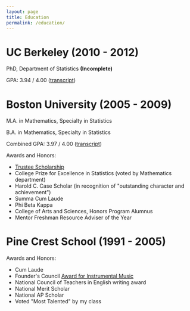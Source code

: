 ```yaml
---
layout: page
title: Education
permalink: /education/
---
```


# UC Berkeley (2010 - 2012)
PhD, Department of Statistics **(Incomplete)**

GPA: 3.94 / 4.00 ([transcript](/static/cal_transcript.pdf))

# Boston University (2005 - 2009)

M.A. in Mathematics, Specialty in Statistics

B.A. in Mathematics, Specialty in Statistics

Combined GPA: 3.97 / 4.00 ([transcript](/static/bu_transcript.pdf))

Awards and Honors:

- [Trustee Scholarship](https://www.bu.edu/admissions/apply/costs-aid-scholarships/scholarships/trustee/)
- College Prize for Excellence in Statistics (voted by Mathematics department)
- Harold C. Case Scholar (in recognition of "outstanding character and achievement")
- Summa Cum Laude
- Phi Beta Kappa
- College of Arts and Sciences, Honors Program Alumnus
- Mentor Freshman Resource Adviser of the Year

# Pine Crest School (1991 - 2005)

Awards and Honors:

- Cum Laude
- Founder's Council [Award for Instrumental Music](http://www.pinecrest.edu/page/news-detail?pk=178958)
- National Council of Teachers in English writing award
- National Merit Scholar
- National AP Scholar
- Voted "Most Talented" by my class


